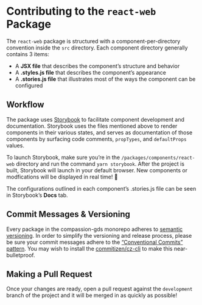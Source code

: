 # Contributing to the `react-web` Package

The `react-web` package is structured with a component-per-directory convention
inside the `src` directory. Each component directory generally contains 3 items:

- A **JSX file** that describes the component’s structure and behavior
- A **.styles.js file** that describes the component’s appearance
- A **.stories.js file** that illustrates most of the ways the component can
  be configured

## Workflow

The package uses [Storybook](https://storybook.js.org/docs/react/get-started/introduction)
to facilitate component development and documentation. Storybook uses the files
mentioned above to render components in their various states, and serves as
documentation of those components by surfacing code comments, `propTypes`, and
`defaultProps` values.

To launch Storybook, make sure you’re in the `/packages/components/react-web`
directory and run the command `yarn storybook`. After the project is built,
Storybook will launch in your default browser. New components or modfications
will be displayed in real time! 🎉

The configurations outlined in each component’s .stories.js file can be seen in
Storybook’s **Docs** tab.

## Commit Messages & Versioning

Every package in the compassion-gds monorepo adheres to
[semantic versioning](https://semver.org/). In order to simplify the versioning
and release process, please be sure your commit messages adhere to the
[“Conventional Commits” pattern](https://www.conventionalcommits.org/en/v1.0.0/#summary).
You may wish to install the [commitizen/cz-cli](https://github.com/commitizen/cz-cli)
to make this near-bulletproof.

## Making a Pull Request

Once your changes are ready, open a pull request against the `development`
branch of the project and it will be merged in as quickly as possible!
